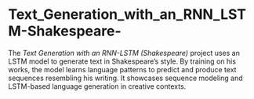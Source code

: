 # Text_Generation_with_an_RNN_LSTM-Shakespeare-
The *Text Generation with an RNN-LSTM (Shakespeare)* project uses an LSTM model to generate text in Shakespeare’s style. By training on his works, the model learns language patterns to predict and produce text sequences resembling his writing. It showcases sequence modeling and LSTM-based language generation in creative contexts.
